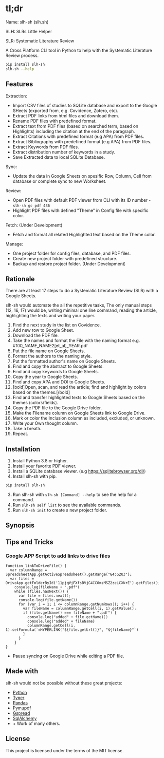 # tl;dr

Name: slh-sh (slh.sh)

SLH: SLRs Little Helper

SLR: Systematic Literature Review

A Cross Platform CLI tool in Python to help with the Systematic Literature Review process.

```bash
pip install slh-sh
slh-sh --help
```

## Features

Extraction:
- Import CSV files of studies to SQLite database and export to the Google SHeets (exported from, e.g. Covidence, Zotero, etc).
- Extract PDF links from html files and download them.
- Rename PDF files with predefined format.
- Extract text from PDF files (based on searched term, based on Highlights) including the citation at the end of the paragraph.
- Extract Citations with predefined format (e.g APA) from PDF files.
- Extract Bibliography with predefined format (e.g APA) from PDF files.
- Extract Keywords from PDF files.
- Extract distribution number of keywords in a study.
- Save Extracted data to local SQLite Database.

Sync:
 - Update the data in Google Sheets on spesific Row, Column, Cell from database or complete sync to new Worksheet.

Review:
- Open PDF files with default PDF viewer from CLI with its ID number - `slh-sh go pdf 436`
- Highlight PDF files with defined "Theme" in Config file with specific color.

Fetch: (Under Development)
- Fetch and format all related Highlighted text based on the Theme color.

Manage:
- One project folder for config files, database, and PDF files.
- Create new project folder with predefined structure.
- Backup and restore project folder. (Under Development)


## Rationale

There are at least 17 steps to do a Systematic Literature Review (SLR) with a Google Sheets.

slh-sh would automate the all the repetitive tasks, The only manual steps (12, 16, 17) would be, writing minimal one line command, reading the article, highlighting the texts and writing your paper.

1. Find the next study in the list on Covidence.
2. Add new row to Google Sheet.
3. Download the PDF file.
4. Take the names and format the File with the naming format e.g. #100_NAME_NAME2[et_al]_YEAR.pdf
5. Put the file name on Google Sheets.
6. Format the authors to the naming style.
7. Put the formatted author's name on Google Sheets.
8. Find and copy the abstract to Google Sheets.
9. Find and copy keywords to Google Sheets.
10. Copy the year to Google Sheets.
11. Find and copy APA and DOI to Google Sheets.
12. [bold]Open, scan, and read the article; find and highlight by colors based on the themes.[/bold]
13. Find and transfer highlighted texts to Google Sheets based on the themes (colors/fields).
14. Copy the PDF file to the Google Drive folder.
15. Make the Filename column on Google Sheets link to Google Drive.
16. Mark or color the Inclusion column as included, excluded, or unknown.
17. Write your Own thought column.
18. Take a breath.
19. Repeat.


## Installation

1. Install Python 3.8 or higher.
2. Install your favorite PDF viewer.
3. Install a SQLite database viewer. (e.g https://sqlitebrowser.org/dl/)
4. Install slh-sh with pip.

```bash
pip install slh-sh
```
3. Run slh-sh with `slh-sh [Command] --help` to see the help for a command.
4. Run `slh-sh self list` to see the available commands.
5. Run `slh-sh init` to create a new project folder.


## Synopsis



## Tips and Tricks

### Google APP Script to add links to drive files

```
function linkToDriveFile() {
  var columnRange = SpreadsheetApp.getActiveSpreadsheet().getRange("G4:G203");
  var files = DriveApp.getFolderById('11pjqVjFXfsBVjG4CC0mzMSZ2zeLCXNrE').getFiles();
    console.log(fileName + ".pdf")
    while (files.hasNext()) {
      var file = files.next();
      console.log(file.getName())
      for (var i = 1; i <= columnRange.getNumRows(); i++) {
        var fileName = columnRange.getCell(i, 1).getValue();
        if (file.getName() === fileName + ".pdf") {
          console.log("added" + file.getName())
          console.log("added" + fileName)
          columnRange.getCell(i, 1).setFormula(`=HYPERLINK("${file.getUrl()}", "${fileName}"`)
        }
      }
    }
}
```


- Pause syncing on Google Drive while editing a PDF file.


## Made with
slh-sh would not be possible without these great projects:
- [Python](https://www.python.org/)
- [Typer](https://typer.tiangolo.com/)
- [Pandas](https://pandas.pydata.org/)
- [Pymupdf](https://pymupdf.readthedocs.io/en/latest/)
- [Gspread](https://gspread.readthedocs.io/en/latest/)
- [SqlAlchemy](https://www.sqlalchemy.org/)
- \+ Work of many others.

## License
This project is licensed under the terms of the MIT license.